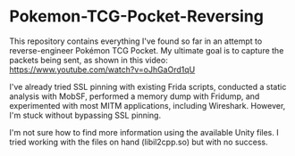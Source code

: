 # Pokemon-TCG-Pocket-Reversing
This repository contains everything I've found so far in an attempt to reverse-engineer Pokémon TCG Pocket. My ultimate goal is to capture the packets being sent, as shown in this video: https://www.youtube.com/watch?v=oJhGaOrd1qU

I've already tried SSL pinning with existing Frida scripts, conducted a static analysis with MobSF, performed a memory dump with Fridump, and experimented with most MITM applications, including Wireshark. However, I'm stuck without bypassing SSL pinning.

I'm not sure how to find more information using the available Unity files. I tried working with the files on hand (libil2cpp.so) but with no success.
